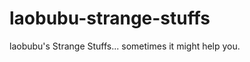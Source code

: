 laobubu-strange-stuffs
======================
laobubu's Strange Stuffs...
sometimes it might help you.